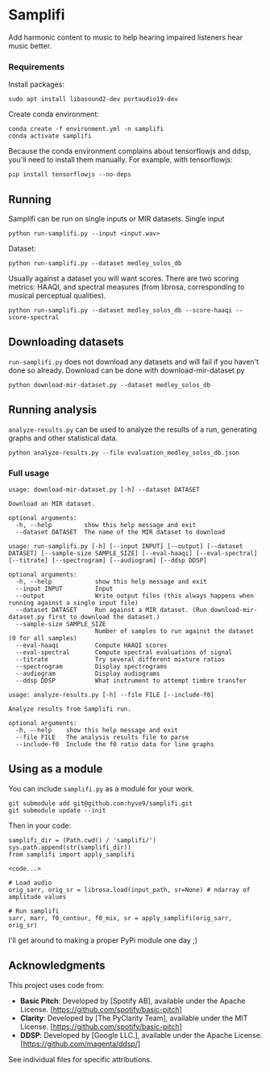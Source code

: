 # Samplifi

Add harmonic content to music to help hearing impaired listeners hear music better.

### Requirements

Install packages:

```
sudo apt install libasound2-dev portaudio19-dev
```

Create conda environment:

```
conda create -f environment.yml -n samplifi
conda activate samplifi
```

Because the conda environment complains about tensorflowjs and ddsp, you'll need to install them manually. For example, with tensorflowjs:

```
pip install tensorflowjs --no-deps
```

## Running

Samplifi can be run on single inputs or MIR datasets. Single input

```
python run-samplifi.py --input <input.wav>
```

Dataset:

```
python run-samplifi.py --dataset medley_solos_db
```

Usually against a dataset you will want scores. There are two scoring metrics: HAAQI, and spectral measures (from librosa, corresponding to musical perceptual qualities).

```
python run-samplifi.py --dataset medley_solos_db --score-haaqi --score-spectral
```

## Downloading datasets

`run-samplifi.py` does not download any datasets and will fail if you haven't done so already. Download can be done with download-mir-dataset.py
```
python download-mir-dataset.py --dataset medley_solos_db
```

## Running analysis

`analyze-results.py` can be used to analyze the results of a run, generating graphs and other statistical data. 

```
python analyze-results.py --file evaluation_medley_solos_db.json
```

### Full usage

```
usage: download-mir-dataset.py [-h] --dataset DATASET

Download an MIR dataset.

optional arguments:
  -h, --help         show this help message and exit
  --dataset DATASET  The name of the MIR dataset to download
```

```
usage: run-samplifi.py [-h] [--input INPUT] [--output] [--dataset DATASET] [--sample-size SAMPLE_SIZE] [--eval-haaqi] [--eval-spectral] [--titrate] [--spectrogram] [--audiogram] [--ddsp DDSP]

optional arguments:
  -h, --help            show this help message and exit
  --input INPUT         Input
  --output              Write output files (this always happens when running against a single input file)
  --dataset DATASET     Run against a MIR dataset. (Run download-mir-dataset.py first to download the dataset.)
  --sample-size SAMPLE_SIZE
                        Number of samples to run against the dataset (0 for all samples)
  --eval-haaqi          Compute HAAQI scores
  --eval-spectral       Compute spectral evaluations of signal
  --titrate             Try several different mixture ratios
  --spectrogram         Display spectrograms
  --audiogram           Display audiograms
  --ddsp DDSP           What instrument to attempt timbre transfer
```

```
usage: analyze-results.py [-h] --file FILE [--include-f0]

Analyze results from Samplifi run.

optional arguments:
  -h, --help    show this help message and exit
  --file FILE   The analysis results file to parse
  --include-f0  Include the f0 ratio data for line graphs
```

## Using as a module

You can include `samplifi.py` as a module for your work. 

```
git submodule add git@github.com:hyve9/samplifi.git
git submodule update --init
```

Then in your code:

```
samplifi_dir = (Path.cwd() / 'samplifi/')
sys.path.append(str(samplifi_dir))
from samplifi import apply_samplifi

<code...>

# Load audio
orig_sarr, orig_sr = librosa.load(input_path, sr=None) # ndarray of amplitude values

# Run samplifi
sarr, marr, f0_contour, f0_mix, sr = apply_samplifi(orig_sarr, orig_sr)

```

I'll get around to making a proper PyPi module one day ;)


## Acknowledgments

This project uses code from:

- **Basic Pitch**: Developed by [Spotify AB], available under the Apache License. [https://github.com/spotify/basic-pitch]
- **Clarity**: Developed by [The PyClarity Team], available under the MIT License. [https://github.com/spotify/basic-pitch]
- **DDSP**: Developed by [Google LLC.], available under the Apache License. [https://github.com/magenta/ddsp/]

See individual files for specific attributions.
